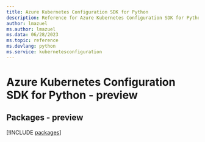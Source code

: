 ```yaml
---
title: Azure Kubernetes Configuration SDK for Python
description: Reference for Azure Kubernetes Configuration SDK for Python
author: lmazuel
ms.author: lmazuel
ms.data: 06/28/2023
ms.topic: reference
ms.devlang: python
ms.service: kubernetesconfiguration
---
```

# Azure Kubernetes Configuration SDK for Python - preview
## Packages - preview
[!INCLUDE [packages](kubernetes-configuration-index.md)]
